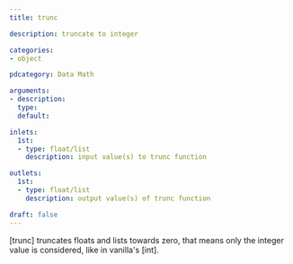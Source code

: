 ```yaml
---
title: trunc

description: truncate to integer

categories:
- object

pdcategory: Data Math

arguments:
- description:
  type:
  default:

inlets:
  1st:
  - type: float/list
    description: input value(s) to trunc function

outlets:
  1st:
  - type: float/list
    description: output value(s) of trunc function

draft: false
---
```


[trunc] truncates floats and lists towards zero, that means only the integer value is considered, like in vanilla's [int].